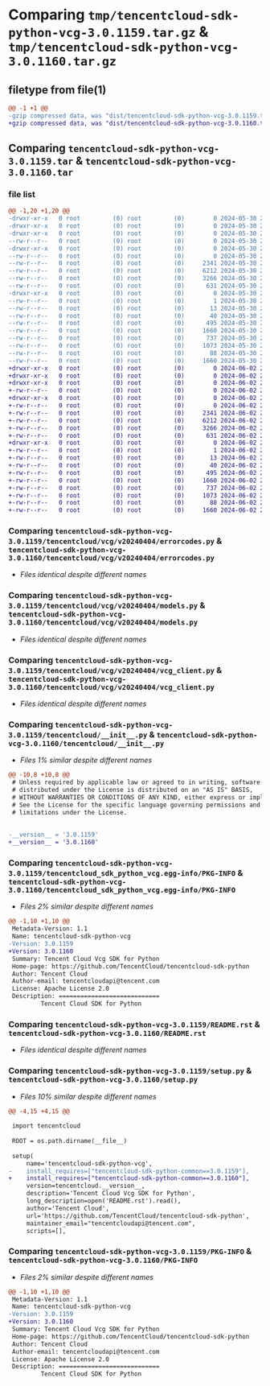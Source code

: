 # Comparing `tmp/tencentcloud-sdk-python-vcg-3.0.1159.tar.gz` & `tmp/tencentcloud-sdk-python-vcg-3.0.1160.tar.gz`

## filetype from file(1)

```diff
@@ -1 +1 @@
-gzip compressed data, was "dist/tencentcloud-sdk-python-vcg-3.0.1159.tar", last modified: Thu May 30 21:20:25 2024, max compression
+gzip compressed data, was "dist/tencentcloud-sdk-python-vcg-3.0.1160.tar", last modified: Sun Jun  2 21:04:54 2024, max compression
```

## Comparing `tencentcloud-sdk-python-vcg-3.0.1159.tar` & `tencentcloud-sdk-python-vcg-3.0.1160.tar`

### file list

```diff
@@ -1,20 +1,20 @@
-drwxr-xr-x   0 root         (0) root         (0)        0 2024-05-30 21:20:25.000000 tencentcloud-sdk-python-vcg-3.0.1159/
-drwxr-xr-x   0 root         (0) root         (0)        0 2024-05-30 21:20:25.000000 tencentcloud-sdk-python-vcg-3.0.1159/tencentcloud/
-drwxr-xr-x   0 root         (0) root         (0)        0 2024-05-30 21:20:25.000000 tencentcloud-sdk-python-vcg-3.0.1159/tencentcloud/vcg/
--rw-r--r--   0 root         (0) root         (0)        0 2024-05-30 21:20:24.000000 tencentcloud-sdk-python-vcg-3.0.1159/tencentcloud/vcg/__init__.py
-drwxr-xr-x   0 root         (0) root         (0)        0 2024-05-30 21:20:25.000000 tencentcloud-sdk-python-vcg-3.0.1159/tencentcloud/vcg/v20240404/
--rw-r--r--   0 root         (0) root         (0)        0 2024-05-30 21:20:24.000000 tencentcloud-sdk-python-vcg-3.0.1159/tencentcloud/vcg/v20240404/__init__.py
--rw-r--r--   0 root         (0) root         (0)     2341 2024-05-30 21:20:24.000000 tencentcloud-sdk-python-vcg-3.0.1159/tencentcloud/vcg/v20240404/errorcodes.py
--rw-r--r--   0 root         (0) root         (0)     6212 2024-05-30 21:20:24.000000 tencentcloud-sdk-python-vcg-3.0.1159/tencentcloud/vcg/v20240404/models.py
--rw-r--r--   0 root         (0) root         (0)     3266 2024-05-30 21:20:24.000000 tencentcloud-sdk-python-vcg-3.0.1159/tencentcloud/vcg/v20240404/vcg_client.py
--rw-r--r--   0 root         (0) root         (0)      631 2024-05-30 21:20:24.000000 tencentcloud-sdk-python-vcg-3.0.1159/tencentcloud/__init__.py
-drwxr-xr-x   0 root         (0) root         (0)        0 2024-05-30 21:20:25.000000 tencentcloud-sdk-python-vcg-3.0.1159/tencentcloud_sdk_python_vcg.egg-info/
--rw-r--r--   0 root         (0) root         (0)        1 2024-05-30 21:20:25.000000 tencentcloud-sdk-python-vcg-3.0.1159/tencentcloud_sdk_python_vcg.egg-info/dependency_links.txt
--rw-r--r--   0 root         (0) root         (0)       13 2024-05-30 21:20:25.000000 tencentcloud-sdk-python-vcg-3.0.1159/tencentcloud_sdk_python_vcg.egg-info/top_level.txt
--rw-r--r--   0 root         (0) root         (0)       40 2024-05-30 21:20:25.000000 tencentcloud-sdk-python-vcg-3.0.1159/tencentcloud_sdk_python_vcg.egg-info/requires.txt
--rw-r--r--   0 root         (0) root         (0)      495 2024-05-30 21:20:25.000000 tencentcloud-sdk-python-vcg-3.0.1159/tencentcloud_sdk_python_vcg.egg-info/SOURCES.txt
--rw-r--r--   0 root         (0) root         (0)     1660 2024-05-30 21:20:25.000000 tencentcloud-sdk-python-vcg-3.0.1159/tencentcloud_sdk_python_vcg.egg-info/PKG-INFO
--rw-r--r--   0 root         (0) root         (0)      737 2024-05-30 21:20:24.000000 tencentcloud-sdk-python-vcg-3.0.1159/README.rst
--rw-r--r--   0 root         (0) root         (0)     1073 2024-05-30 21:20:24.000000 tencentcloud-sdk-python-vcg-3.0.1159/setup.py
--rw-r--r--   0 root         (0) root         (0)       88 2024-05-30 21:20:25.000000 tencentcloud-sdk-python-vcg-3.0.1159/setup.cfg
--rw-r--r--   0 root         (0) root         (0)     1660 2024-05-30 21:20:25.000000 tencentcloud-sdk-python-vcg-3.0.1159/PKG-INFO
+drwxr-xr-x   0 root         (0) root         (0)        0 2024-06-02 21:04:54.000000 tencentcloud-sdk-python-vcg-3.0.1160/
+drwxr-xr-x   0 root         (0) root         (0)        0 2024-06-02 21:04:54.000000 tencentcloud-sdk-python-vcg-3.0.1160/tencentcloud/
+drwxr-xr-x   0 root         (0) root         (0)        0 2024-06-02 21:04:54.000000 tencentcloud-sdk-python-vcg-3.0.1160/tencentcloud/vcg/
+-rw-r--r--   0 root         (0) root         (0)        0 2024-06-02 21:04:54.000000 tencentcloud-sdk-python-vcg-3.0.1160/tencentcloud/vcg/__init__.py
+drwxr-xr-x   0 root         (0) root         (0)        0 2024-06-02 21:04:54.000000 tencentcloud-sdk-python-vcg-3.0.1160/tencentcloud/vcg/v20240404/
+-rw-r--r--   0 root         (0) root         (0)        0 2024-06-02 21:04:54.000000 tencentcloud-sdk-python-vcg-3.0.1160/tencentcloud/vcg/v20240404/__init__.py
+-rw-r--r--   0 root         (0) root         (0)     2341 2024-06-02 21:04:54.000000 tencentcloud-sdk-python-vcg-3.0.1160/tencentcloud/vcg/v20240404/errorcodes.py
+-rw-r--r--   0 root         (0) root         (0)     6212 2024-06-02 21:04:54.000000 tencentcloud-sdk-python-vcg-3.0.1160/tencentcloud/vcg/v20240404/models.py
+-rw-r--r--   0 root         (0) root         (0)     3266 2024-06-02 21:04:54.000000 tencentcloud-sdk-python-vcg-3.0.1160/tencentcloud/vcg/v20240404/vcg_client.py
+-rw-r--r--   0 root         (0) root         (0)      631 2024-06-02 21:04:54.000000 tencentcloud-sdk-python-vcg-3.0.1160/tencentcloud/__init__.py
+drwxr-xr-x   0 root         (0) root         (0)        0 2024-06-02 21:04:54.000000 tencentcloud-sdk-python-vcg-3.0.1160/tencentcloud_sdk_python_vcg.egg-info/
+-rw-r--r--   0 root         (0) root         (0)        1 2024-06-02 21:04:54.000000 tencentcloud-sdk-python-vcg-3.0.1160/tencentcloud_sdk_python_vcg.egg-info/dependency_links.txt
+-rw-r--r--   0 root         (0) root         (0)       13 2024-06-02 21:04:54.000000 tencentcloud-sdk-python-vcg-3.0.1160/tencentcloud_sdk_python_vcg.egg-info/top_level.txt
+-rw-r--r--   0 root         (0) root         (0)       40 2024-06-02 21:04:54.000000 tencentcloud-sdk-python-vcg-3.0.1160/tencentcloud_sdk_python_vcg.egg-info/requires.txt
+-rw-r--r--   0 root         (0) root         (0)      495 2024-06-02 21:04:54.000000 tencentcloud-sdk-python-vcg-3.0.1160/tencentcloud_sdk_python_vcg.egg-info/SOURCES.txt
+-rw-r--r--   0 root         (0) root         (0)     1660 2024-06-02 21:04:54.000000 tencentcloud-sdk-python-vcg-3.0.1160/tencentcloud_sdk_python_vcg.egg-info/PKG-INFO
+-rw-r--r--   0 root         (0) root         (0)      737 2024-06-02 21:04:54.000000 tencentcloud-sdk-python-vcg-3.0.1160/README.rst
+-rw-r--r--   0 root         (0) root         (0)     1073 2024-06-02 21:04:54.000000 tencentcloud-sdk-python-vcg-3.0.1160/setup.py
+-rw-r--r--   0 root         (0) root         (0)       88 2024-06-02 21:04:54.000000 tencentcloud-sdk-python-vcg-3.0.1160/setup.cfg
+-rw-r--r--   0 root         (0) root         (0)     1660 2024-06-02 21:04:54.000000 tencentcloud-sdk-python-vcg-3.0.1160/PKG-INFO
```

### Comparing `tencentcloud-sdk-python-vcg-3.0.1159/tencentcloud/vcg/v20240404/errorcodes.py` & `tencentcloud-sdk-python-vcg-3.0.1160/tencentcloud/vcg/v20240404/errorcodes.py`

 * *Files identical despite different names*

### Comparing `tencentcloud-sdk-python-vcg-3.0.1159/tencentcloud/vcg/v20240404/models.py` & `tencentcloud-sdk-python-vcg-3.0.1160/tencentcloud/vcg/v20240404/models.py`

 * *Files identical despite different names*

### Comparing `tencentcloud-sdk-python-vcg-3.0.1159/tencentcloud/vcg/v20240404/vcg_client.py` & `tencentcloud-sdk-python-vcg-3.0.1160/tencentcloud/vcg/v20240404/vcg_client.py`

 * *Files identical despite different names*

### Comparing `tencentcloud-sdk-python-vcg-3.0.1159/tencentcloud/__init__.py` & `tencentcloud-sdk-python-vcg-3.0.1160/tencentcloud/__init__.py`

 * *Files 1% similar despite different names*

```diff
@@ -10,8 +10,8 @@
 # Unless required by applicable law or agreed to in writing, software
 # distributed under the License is distributed on an "AS IS" BASIS,
 # WITHOUT WARRANTIES OR CONDITIONS OF ANY KIND, either express or implied.
 # See the License for the specific language governing permissions and
 # limitations under the License.
 
 
-__version__ = '3.0.1159'
+__version__ = '3.0.1160'
```

### Comparing `tencentcloud-sdk-python-vcg-3.0.1159/tencentcloud_sdk_python_vcg.egg-info/PKG-INFO` & `tencentcloud-sdk-python-vcg-3.0.1160/tencentcloud_sdk_python_vcg.egg-info/PKG-INFO`

 * *Files 2% similar despite different names*

```diff
@@ -1,10 +1,10 @@
 Metadata-Version: 1.1
 Name: tencentcloud-sdk-python-vcg
-Version: 3.0.1159
+Version: 3.0.1160
 Summary: Tencent Cloud Vcg SDK for Python
 Home-page: https://github.com/TencentCloud/tencentcloud-sdk-python
 Author: Tencent Cloud
 Author-email: tencentcloudapi@tencent.com
 License: Apache License 2.0
 Description: ============================
         Tencent Cloud SDK for Python
```

### Comparing `tencentcloud-sdk-python-vcg-3.0.1159/README.rst` & `tencentcloud-sdk-python-vcg-3.0.1160/README.rst`

 * *Files identical despite different names*

### Comparing `tencentcloud-sdk-python-vcg-3.0.1159/setup.py` & `tencentcloud-sdk-python-vcg-3.0.1160/setup.py`

 * *Files 10% similar despite different names*

```diff
@@ -4,15 +4,15 @@
 
 import tencentcloud
 
 ROOT = os.path.dirname(__file__)
 
 setup(
     name='tencentcloud-sdk-python-vcg',
-    install_requires=["tencentcloud-sdk-python-common==3.0.1159"],
+    install_requires=["tencentcloud-sdk-python-common==3.0.1160"],
     version=tencentcloud.__version__,
     description='Tencent Cloud Vcg SDK for Python',
     long_description=open('README.rst').read(),
     author='Tencent Cloud',
     url='https://github.com/TencentCloud/tencentcloud-sdk-python',
     maintainer_email="tencentcloudapi@tencent.com",
     scripts=[],
```

### Comparing `tencentcloud-sdk-python-vcg-3.0.1159/PKG-INFO` & `tencentcloud-sdk-python-vcg-3.0.1160/PKG-INFO`

 * *Files 2% similar despite different names*

```diff
@@ -1,10 +1,10 @@
 Metadata-Version: 1.1
 Name: tencentcloud-sdk-python-vcg
-Version: 3.0.1159
+Version: 3.0.1160
 Summary: Tencent Cloud Vcg SDK for Python
 Home-page: https://github.com/TencentCloud/tencentcloud-sdk-python
 Author: Tencent Cloud
 Author-email: tencentcloudapi@tencent.com
 License: Apache License 2.0
 Description: ============================
         Tencent Cloud SDK for Python
```

